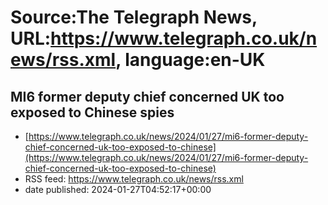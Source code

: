 # Source:The Telegraph News, URL:https://www.telegraph.co.uk/news/rss.xml, language:en-UK

## MI6 former deputy chief concerned UK too exposed to Chinese spies
 - [https://www.telegraph.co.uk/news/2024/01/27/mi6-former-deputy-chief-concerned-uk-too-exposed-to-chinese](https://www.telegraph.co.uk/news/2024/01/27/mi6-former-deputy-chief-concerned-uk-too-exposed-to-chinese)
 - RSS feed: https://www.telegraph.co.uk/news/rss.xml
 - date published: 2024-01-27T04:52:17+00:00



